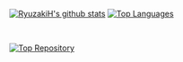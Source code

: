 [![RyuzakiH's github stats](https://github-readme-stats.vercel.app/api?username=RyuzakiH&show_icons=true&theme=dark&include_all_commits=true&count_private=true)](https://github.com/RyuzakiH?tab=repositories)
[![Top Languages](https://github-readme-stats.vercel.app/api/top-langs/?username=RyuzakiH&langs_count=10&layout=compact&theme=dark)](https://github.com/RyuzakiH?tab=repositories)

</br>

[![Top Repository](https://github-readme-stats.vercel.app/api/pin/?username=RyuzakiH&repo=CloudflareSolverRe&theme=dark)](https://github.com/RyuzakiH/CloudflareSolverRe)

